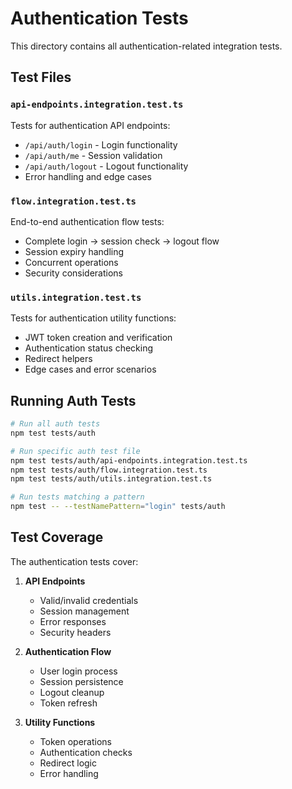 # Authentication Tests

This directory contains all authentication-related integration tests.

## Test Files

### `api-endpoints.integration.test.ts`
Tests for authentication API endpoints:
- `/api/auth/login` - Login functionality
- `/api/auth/me` - Session validation
- `/api/auth/logout` - Logout functionality
- Error handling and edge cases

### `flow.integration.test.ts`
End-to-end authentication flow tests:
- Complete login → session check → logout flow
- Session expiry handling
- Concurrent operations
- Security considerations

### `utils.integration.test.ts`
Tests for authentication utility functions:
- JWT token creation and verification
- Authentication status checking
- Redirect helpers
- Edge cases and error scenarios

## Running Auth Tests

```bash
# Run all auth tests
npm test tests/auth

# Run specific auth test file
npm test tests/auth/api-endpoints.integration.test.ts
npm test tests/auth/flow.integration.test.ts
npm test tests/auth/utils.integration.test.ts

# Run tests matching a pattern
npm test -- --testNamePattern="login" tests/auth
```

## Test Coverage

The authentication tests cover:

1. **API Endpoints**
   - Valid/invalid credentials
   - Session management
   - Error responses
   - Security headers

2. **Authentication Flow**
   - User login process
   - Session persistence
   - Logout cleanup
   - Token refresh

3. **Utility Functions**
   - Token operations
   - Authentication checks
   - Redirect logic
   - Error handling
